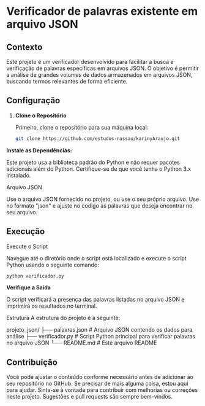 # Verificador de palavras existente em arquivo JSON

## Contexto

Este projeto é um verificador desenvolvido para facilitar a busca e verificação de palavras específicas em arquivos JSON. O objetivo é permitir a análise de grandes volumes de dados armazenados em arquivos JSON, buscando termos relevantes de forma eficiente.

## Configuração

1. **Clone o Repositório**

   Primeiro, clone o repositório para sua máquina local:

   ```bash
   git clone https://github.com/estudos-nassau/karinyAraujo.git

**Instale as Dependências:**

Este projeto usa a biblioteca padrão do Python e não requer pacotes adicionais além do Python. Certifique-se de que você tenha o Python 3.x instalado.

Arquivo JSON

Use o arquivo JSON fornecido no projeto, ou use o seu próprio arquivo. Use no formato "json" e ajuste no codigo as palavras que deseja encontrar no seu arquivo.
## Execução
Execute o Script

Navegue até o diretório onde o script está localizado e execute o script Python usando o seguinte comando:

   ```bash
python verificador.py
```

**Verifique a Saída**

O script verificará a presença das palavras listadas no arquivo JSON e imprimirá os resultados no terminal.

Estrutura
A estrutura do projeto é a seguinte:

projeto_json/
├── palavras.json         # Arquivo JSON contendo os dados para análise
├── verificador.py         # Script Python principal para verificar palavras no arquivo JSON
└── README.md              # Este arquivo README

## Contribuição

Você pode ajustar o conteúdo conforme necessário antes de adicionar ao seu repositório no GitHub. Se precisar de mais alguma coisa, estou aqui para ajudar. Sinta-se à vontade para contribuir com melhorias ou correções neste projeto. Sugestões e pull requests são sempre bem-vindos.
